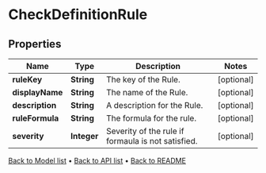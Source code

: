 

# CheckDefinitionRule


## Properties

| Name | Type | Description | Notes |
|------------ | ------------- | ------------- | -------------|
|**ruleKey** | **String** | The key of the Rule. |  [optional] |
|**displayName** | **String** | The name of the Rule. |  [optional] |
|**description** | **String** | A description for the Rule. |  [optional] |
|**ruleFormula** | **String** | The formula for the rule. |  [optional] |
|**severity** | **Integer** | Severity of the rule if formaula is not satisfied. |  [optional] |



[Back to Model list](../README.md#documentation-for-models) &#8226; [Back to API list](../README.md#documentation-for-api-endpoints) &#8226; [Back to README](../README.md)


